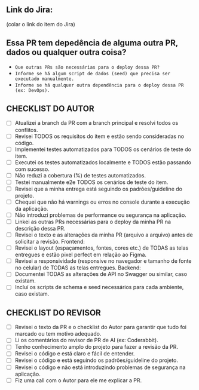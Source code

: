 ## Link do Jira:
(colar o link do item do Jira)

## Essa PR tem depedência de alguma outra PR, dados ou qualquer outra coisa?
- `Que outras PRs são necessárias para o deploy dessa PR?`
- `Informe se há algum script de dados (seed) que precisa ser executado manualmente.`
- `Informe se há qualquer outra dependência para o deploy dessa PR (ex: DevOps).`

## CHECKLIST DO AUTOR
<!-- Marque as caixas com um "x" para garantir que as atividades foram cumpridas. Caso não tenha cumprido, coloque o motivo ao lado do item com sua explicação "(motivo: )".  -->
- [ ] Atualizei a branch da PR com a branch principal e resolvi todos os conflitos.
- [ ] Revisei TODOS os requisitos do item e estão sendo consideradas no código.
- [ ] Implementei testes automatizados para TODOS os cenários de teste do item.
- [ ] Executei os testes automatizados localmente e TODOS estão passando com sucesso.
- [ ] Não reduzi a cobertura (%) de testes automatizados.
- [ ] Testei manualmente e2e TODOS os cenários de teste do item.
- [ ] Revisei que a minha entrega está seguindo os padrões/guideline do projeto.
- [ ] Chequei que não há warnings ou erros no console durante a execução da aplicação.
- [ ] Não introduzi problemas de performance ou segurança na aplicação.
- [ ] Linkei as outras PRs necessárias para o deploy da minha PR na descrição dessa PR.
- [ ] Revisei o texto e as alterações da minha PR (arquivo a arquivo) antes de solicitar a revisão.
Frontend:
- [ ] Revisei o layout (espaçamentos, fontes, cores etc.) de TODAS as telas entregues e estão pixel perfect em relação ao Figma.
- [ ] Revisei a responsividade (responsive no navegador e tamanho de fonte no celular) de TODAS as telas entregues.
Backend:
- [ ] Documentei TODAS as alterações de API no Swagger ou similar, caso existam.
- [ ] Incluí os scripts de schema e seed necessários para cada ambiente, caso existam.

## CHECKLIST DO REVISOR
<!-- Marque as caixas com um "x" para garantir que as atividades foram cumpridas. Caso não tenha cumprido, coloque o motivo ao lado do item com sua explicação "(motivo: )".  -->
- [ ] Revisei o texto da PR e o checklist do Autor para garantir que tudo foi marcado ou tem motivo adequado.
- [ ] Li os comentários do revisor de PR de AI (ex: Coderabbit).
- [ ] Tenho conhecimento amplo do projeto para fazer a revisão da PR.
- [ ] Revisei o código e está claro e fácil de entender.
- [ ] Revisei o código e está seguindo os padrões/guideline do projeto.
- [ ] Revisei o código e não está introduzindo problemas de segurança na aplicação.
- [ ] Fiz uma call com o Autor para ele me explicar a PR.